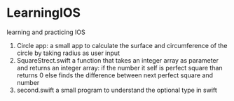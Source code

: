 # LearningIOS
learning and practicing IOS
1) Circle app:
  a small app to calculate the surface and circumference of the circle by taking radius as user input
2) SquareStrect.swift
  a function that takes an integer array as parameter and returns an integer array: if the number it self is perfect square than returns 0
  else finds the difference between next perfect square and number 
3) second.swift
  a small program to understand the optional type in swift
